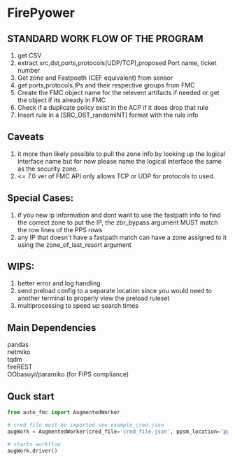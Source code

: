 # FirePyower

## STANDARD WORK FLOW OF THE PROGRAM
1. get CSV
2. extract src,dst,ports,protocols(UDP/TCP),proposed Port name, ticket number
3. Get zone and Fastpoath (CEF equivalent) from sensor
4. get ports,protocols,IPs and their respective groups from FMC
5. Create the FMC object name for the relevent artifacts if needed or get the object if its already in FMC
6. Check if a duplicate policy exist in the ACP if it does drop that rule
7. Insert rule in a [SRC_DST_randomINT] format with the rule info

## Caveats
1. it more than likely possible to pull the zone info by looking up the logical interface name but for now please name the logical interface the same as the security zone.
2. <= 7.0 ver of FMC API only allows TCP or UDP for protocols to used.

## Special Cases:
1. if you new ip information and dont want to use the fastpath info to find the correct zone to put the IP, the zbr_bypass argument MUST match the row lines of the PPS rows
2. any IP that doesn't have a fastpath match can have a zone assigned to it using the zone_of_last_resort argument

## WIPS:
 1. better error and log handling
 2. send preload config to a separate location since you would need to another terminal to properly view the preload ruleset
 3. multiprocessing to speed up search times

## Main Dependencies
pandas \
netmiko \
tqdm \
fireREST\
OObasuyi/paramiko (for FIPS compliance)
## Quck start
```python
from auto_fmc import AugmentedWorker

# cred file must be imported see example_cred.json
augWork = AugmentedWorker(cred_file='cred_file.json', ppsm_location='pps_file.csv',access_policy='acp')

# starts workflow
augWork.driver()